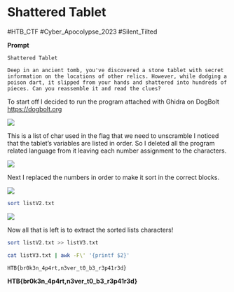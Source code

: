 # Shattered Tablet 
#HTB_CTF #Cyber_Apocolypse_2023
#Silent_Tilted 

**Prompt**
```
Shattered Tablet

Deep in an ancient tomb, you've discovered a stone tablet with secret information on the locations of other relics. However, while dodging a poison dart, it slipped from your hands and shattered into hundreds of pieces. Can you reassemble it and read the clues?
```

To start off I decided to run the program attached with Ghidra on DogBolt 
https://dogbolt.org

**![](https://lh6.googleusercontent.com/SOMafbCuZy83kya-EnOKrEgJXlzAD7hl48q31-jyTCJjW-pYlClkPd1Iu6E2Bq833OcP60LNizB2MMbwI7uOJEuWlK5Kgapih8R9x2rCAik3Os1KHmU1_j785Gu1aeXrczR2aBVXokv2w-oFo9UsNAE)**

This is a list of char used in the flag that we need to unscramble 
I noticed that the tablet’s variables are listed in order. So I deleted all the program related language from it leaving each number assignment to the characters.

**![](https://lh3.googleusercontent.com/YnEZco6k1WKd6b-WnJYjJamtA8f6rG3RauIohuSYZem2pdyhUVE4o6Ta5EDyaSb0WT6Z0f5LZyWkEK1i1Nls7E-rQ-hN4-GSht9sf9v6J2oVk7MT9soJ158qJDciRrKLuegEg2T-Y0kKio-YVNjpiUo)**

Next I replaced the numbers in order to make it sort in the correct blocks.

**![](https://lh3.googleusercontent.com/bDnq39FWqVlIkXY6YqlOT0fj5yUYekIfjWMdXz33auS2YOMXNG1OifE0DvXqgkSZiCFcyrVUSSFumN4wF6CQSNE5HZHJLbYb0VODZijiEDExkkcEVRdITfYQ1s8diPAtXIKKV-btqePxqI23NcFaBeg)**

```bash
sort listV2.txt
```

**![](https://lh5.googleusercontent.com/YzloPrq0394AxhBh7qPYVk65GT4S3A8lSMCE7s9cK9VrWCw3TLFD98Damuuf3Lh1J9wpcZvj3HIOL-T9HQd8eGdknaqSBjuNdDh4_ifEWSyI2rBQD7SroG7xwLJQTLQcdYrwy-Bvna5ukjUHpKEsaZg)**

Now all that is left is to extract the sorted lists characters!
```bash
sort listV2.txt >> listV3.txt
```

```bash
cat listV3.txt | awk -F\' '{printf $2}'
```

```
HTB{br0k3n_4p4rt,n3ver_t0_b3_r3p41r3d}
```

**HTB{br0k3n_4p4rt,n3ver_t0_b3_r3p41r3d}**

